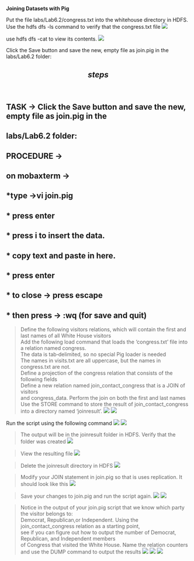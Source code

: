 **Joining Datasets with Pig**

Put the file labs/Lab6.2/congress.txt into the whitehouse directory in HDFS.
Use the hdfs dfs -ls command to verify that the congress.txt file
![](https://github.com/pritammajgaonkar/assignments026/blob/Big-data/big%20data/images/pig-advance-1/1.PNG)

use hdfs dfs -cat to view its contents.
![](https://github.com/pritammajgaonkar/assignments026/blob/Big-data/big%20data/images/pig-advance-1/2.PNG)

Click the Save button and save the new, empty file as join.pig in the labs/Lab6.2 folder:

## $$steps$$ <br/> 
## TASK -> Click the Save button and save the new, empty file as join.pig in the <br/>
## labs/Lab6.2 folder: <br/>

## PROCEDURE -> <br/>

## on mobaxterm -> <br/>
## *type ->vi join.pig <br/>
## * press enter <br/>
## * press i to insert the data. <br/>
## * copy text and paste in here. <br/>
## * press enter <br/>
## * to close -> press escape  <br/>
## * then press -> :wq (for save and quit) <br/>

>Define the following visitors relations, which will contain the first and last names of all White House visitors <br/>
Add the following load command that loads the ‘congress.txt’ file into a relation named congress. <br/> 
The data is tab‐delimited, so no special Pig loader is needed <br/>
>The names in visits.txt are all uppercase, but the names in congress.txt are not. <br/>
Define a projection of the congress relation that consists of the following fields <br/>
>Define a new relation named join_contact_congress that is a JOIN of visitors <br/>
and congress_data. Perform the join on both the first and last names <br/>
>Use the STORE command to store the result of join_contact_congress into a directory named ‘joinresult’.
![](https://github.com/pritammajgaonkar/assignments026/blob/Big-data/big%20data/images/pig-advance-1/3.PNG)
![](https://github.com/pritammajgaonkar/assignments026/blob/Big-data/big%20data/images/pig-advance-1/4.PNG)

Run the script using the following command
![](https://github.com/pritammajgaonkar/assignments026/blob/Big-data/big%20data/images/pig-advance-1/5.1.PNG)
![](https://github.com/pritammajgaonkar/assignments026/blob/Big-data/big%20data/images/pig-advance-1/5.2.PNG)

>The output will be in the joinresult folder in HDFS. Verify that the folder was created
![](https://github.com/pritammajgaonkar/assignments026/blob/Big-data/big%20data/images/pig-advance-1/6.PNG)

>View the resulting file
![](https://github.com/pritammajgaonkar/assignments026/blob/Big-data/big%20data/images/pig-advance-1/7.PNG)

>Delete the joinresult directory in HDFS
![](https://github.com/pritammajgaonkar/assignments026/blob/Big-data/big%20data/images/pig-advance-1/8.1.PNG)

>Modify your JOIN statement in join.pig so that is uses replication. It should look like this
![](https://github.com/pritammajgaonkar/assignments026/blob/Big-data/big%20data/images/pig-advance-1/8.2.PNG)

>Save your changes to join.pig and run the script again.
![](https://github.com/pritammajgaonkar/assignments026/blob/Big-data/big%20data/images/pig-advance-1/9.PNG)
![](https://github.com/pritammajgaonkar/assignments026/blob/Big-data/big%20data/images/pig-advance-1/10.PNG)

>Notice in the output of your join.pig script that we know which party the visitor belongs to: <br/>
Democrat, Republican,or Independent. Using the join_contact_congress relation as a starting point,<br/>
see if you can figure out how to output the number of Democrat, Republican, and Independent members <br/>
of Congress that visited the White House. Name the relation counters and use the DUMP command to output the results
![](https://github.com/pritammajgaonkar/assignments026/blob/Big-data/big%20data/images/pig-advance-1/11.PNG)
![](https://github.com/pritammajgaonkar/assignments026/blob/Big-data/big%20data/images/pig-advance-1/12.PNG)
![](https://github.com/pritammajgaonkar/assignments026/blob/Big-data/big%20data/images/pig-advance-1/13.PNG)
